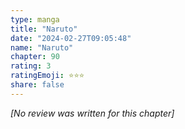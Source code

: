 ```yaml
---
type: manga
title: "Naruto"
date: "2024-02-27T09:05:48"
name: "Naruto"
chapter: 90
rating: 3
ratingEmoji: ⭐️⭐️⭐️
share: false
---
```


_[No review was written for this chapter]_
